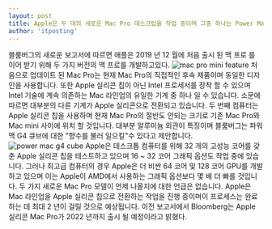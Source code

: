 ```yaml
---
layout: post
title: Apple은 두 대의 새로운 Mac Pro 데스크탑을 작업 중이며 그중 하나는 Power Mac G4 Cube를 연상시킵니다.
author: 'itposting'
---
```


블룸버그의 새로운 보고서에 따르면 애플은 2019 년 12 월에 처음 출시 된 ‌ 맥 프로 ‌를 이어 받기 위해 두 가지 버전의 맥 프로를 개발하고있다.
![mac pro mini feature](https://images.macrumors.com/t/_KHWNhzRqEzo7RsoW7kSnIs5TAQ=/2500x0/filters:no_upscale():quality(90)/article-new/2020/11/mac-pro-mini-feature.jpg)
처음으로 업데이트 된 ‌Mac Pro‌는 현재 ‌Mac Pro‌의 직접적인 후속 제품이며 동일한 디자인을 사용합니다.
 또한 Apple 실리콘 칩이 아닌 Intel 프로세서를 장착 할 수 있으며 Intel 기술에 계속 의존하는 Mac 라인업의 유일한 기계 중 하나 일 수 있습니다.
 소문에 따르면 대부분의 다른 기계가 Apple 실리콘으로 전환되고 있습니다.
두 번째 컴퓨터는 Apple 실리콘 칩을 사용하며 현재 Mac Pro의 절반도 안되는 크기로 기존 Mac Pro와 Mac mini 사이에 위치 할 것입니다.
 대부분 알루미늄 외관이 특징이며 블룸버그는 파워 맥 G4 큐브에 대한 "향수를 불러 일으킬"수 있다고 제안합니다.
![power mac g4 cube](https://images.macrumors.com/t/uRz_xvmKMxb9_Yxw9_-TDtZlL_8=/2500x0/filters:no_upscale():quality(90)/article-new/2021/01/power-mac-g4-cube.jpg)
Apple은 데스크톱 컴퓨터를 위해 32 개의 고성능 코어를 갖춘 Apple 실리콘 칩을 테스트하고 있으며 16 ~ 32 코어 그래픽 옵션도 작업 중에 있습니다.
 그러나 최고급 컴퓨터의 경우 Apple은 더 비싼 64 코어 및 128 코어 GPU를 개발하고 있으며 이는 Apple이 AMD에서 사용하는 그래픽 옵션보다 몇 배 더 빠를 것입니다.
두 가지 새로운 Mac Pro 모델이 언제 나올지에 대한 언급은 없습니다.
 Apple은 Mac 라인업을 Apple 실리콘 칩으로 전환하는 작업을 진행 중이며이 프로세스는 완료하는 데 최대 2 년이 걸릴 것으로 예상됩니다.
 이전 보고서에서 Bloomberg는 Apple 실리콘 ‌Mac Pro‌가 2022 년까지 출시 될 예정이라고 밝혔다.